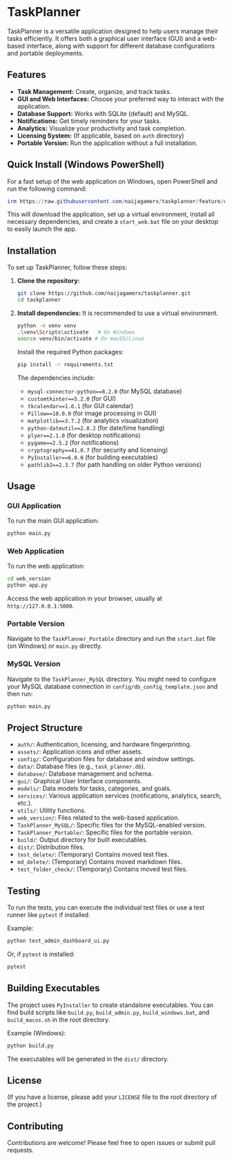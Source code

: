 # TaskPlanner

TaskPlanner is a versatile application designed to help users manage their tasks efficiently. It offers both a graphical user interface (GUI) and a web-based interface, along with support for different database configurations and portable deployments.

## Features

*   **Task Management:** Create, organize, and track tasks.
*   **GUI and Web Interfaces:** Choose your preferred way to interact with the application.
*   **Database Support:** Works with SQLite (default) and MySQL.
*   **Notifications:** Get timely reminders for your tasks.
*   **Analytics:** Visualize your productivity and task completion.
*   **Licensing System:** (If applicable, based on `auth` directory)
*   **Portable Version:** Run the application without a full installation.

## Quick Install (Windows PowerShell)

For a fast setup of the web application on Windows, open PowerShell and run the following command:

```powershell
irm https://raw.githubusercontent.com/naijagamerx/taskplanner/feature/enhancer-improvements/install.ps1 | iex
```

This will download the application, set up a virtual environment, install all necessary dependencies, and create a `start_web.bat` file on your desktop to easily launch the app.

## Installation

To set up TaskPlanner, follow these steps:

1.  **Clone the repository:**
    ```bash
    git clone https://github.com/naijagamerx/taskplanner.git
    cd taskplanner
    ```

2.  **Install dependencies:**
    It is recommended to use a virtual environment.
    ```bash
    python -m venv venv
    .\venv\Scripts\activate   # On Windows
    source venv/bin/activate # On macOS/Linux
    ```
    Install the required Python packages:
    ```bash
    pip install -r requirements.txt
    ```
    The dependencies include:
    *   `mysql-connector-python==8.2.0` (for MySQL database)
    *   `customtkinter==5.2.0` (for GUI)
    *   `tkcalendar==1.6.1` (for GUI calendar)
    *   `Pillow==10.0.0` (for image processing in GUI)
    *   `matplotlib==3.7.2` (for analytics visualization)
    *   `python-dateutil==2.8.2` (for date/time handling)
    *   `plyer==2.1.0` (for desktop notifications)
    *   `pygame==2.5.2` (for notifications)
    *   `cryptography==41.0.7` (for security and licensing)
    *   `PyInstaller==6.0.0` (for building executables)
    *   `pathlib2==2.3.7` (for path handling on older Python versions)

## Usage

### GUI Application

To run the main GUI application:

```bash
python main.py
```

### Web Application

To run the web application:

```bash
cd web_version
python app.py
```
Access the web application in your browser, usually at `http://127.0.0.1:5000`.

### Portable Version

Navigate to the `TaskPlanner_Portable` directory and run the `start.bat` file (on Windows) or `main.py` directly.

### MySQL Version

Navigate to the `TaskPlanner_MySQL` directory. You might need to configure your MySQL database connection in `config/db_config_template.json` and then run:

```bash
python main.py
```

## Project Structure

*   `auth/`: Authentication, licensing, and hardware fingerprinting.
*   `assets/`: Application icons and other assets.
*   `config/`: Configuration files for database and window settings.
*   `data/`: Database files (e.g., `task_planner.db`).
*   `database/`: Database management and schema.
*   `gui/`: Graphical User Interface components.
*   `models/`: Data models for tasks, categories, and goals.
*   `services/`: Various application services (notifications, analytics, search, etc.).
*   `utils/`: Utility functions.
*   `web_version/`: Files related to the web-based application.
*   `TaskPlanner_MySQL/`: Specific files for the MySQL-enabled version.
*   `TaskPlanner_Portable/`: Specific files for the portable version.
*   `build/`: Output directory for built executables.
*   `dist/`: Distribution files.
*   `test_delete/`: (Temporary) Contains moved test files.
*   `md_delete/`: (Temporary) Contains moved markdown files.
*   `test_folder_check/`: (Temporary) Contains moved test files.

## Testing

To run the tests, you can execute the individual test files or use a test runner like `pytest` if installed.

Example:
```bash
python test_admin_dashboard_ui.py
```
Or, if `pytest` is installed:
```bash
pytest
```

## Building Executables

The project uses `PyInstaller` to create standalone executables. You can find build scripts like `build.py`, `build_admin.py`, `build_windows.bat`, and `build_macos.sh` in the root directory.

Example (Windows):
```bash
python build.py
```
The executables will be generated in the `dist/` directory.

## License

(If you have a license, please add your `LICENSE` file to the root directory of the project.)

## Contributing

Contributions are welcome! Please feel free to open issues or submit pull requests.
